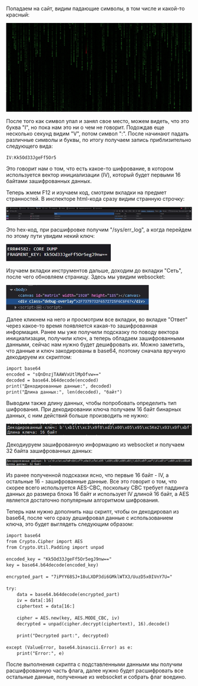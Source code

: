 Попадаем на сайт, видим падающие символы, в том числе и какой-то красный:

![1](https://github.com/dhxgc/as25-writeups/blob/main/ctf_matrix/img/1.jpg?raw=true)

После того как символ упал и занял свое место, можем видеть, что это буква "I", но пока нам это ни о чем не говорит. Подождав еще несколько секунд видим "V", потом символ ":". После начинают падать различные символы и буквы, по итогу получаем запись приблизительно следующего вида:
```
IV:Kk5Od33JgeFf5Or5
```
Это говорит нам о том, что есть какое-то шифрование, в котором используется вектор инициализации (IV), который будет первыми 16 байтами зашифрованных данных.

Теперь жмем F12 и изучаем код, смотрим вкладки на предмет странностей. В инспекторе html-кода сразу видим странную строчку:

![2](https://github.com/dhxgc/as25-writeups/blob/main/ctf_matrix/img/2.jpg?raw=true)

Это hex-код, при расшифровке получим "/sys/err_log", а когда перейдем по этому пути увидим некий ключ:

![3](https://github.com/dhxgc/as25-writeups/blob/main/ctf_matrix/img/3.jpg?raw=true)

Изучаем вкладки инструментов дальше, доходим до вкладки "Сеть", после чего обновляем страницу. Здесь мы увидим websocket:

![4](https://github.com/dhxgc/as25-writeups/blob/main/ctf_matrix/img/4.jpg?raw=true)

Далее кликнем на него и просмотрим все вкладки, во вкладке "Ответ" через какое-то время появляется какая-то зашифрованная информация. Ранее мы уже получили подсказку по поводу вектора инициализации, получили ключ, а теперь обладаем зашифрованными данными, сейчас нам нужно будет дешифровать их. Можно заметить, что данные и ключ закодированы в base64, поэтому сначала вручную декодируем их скриптом:
```
import base64
encoded = "sQnDnzjTAAWVxUtlMpOfvw=="  
decoded = base64.b64decode(encoded)
print("Декодированные данные:", decoded)
print("Длина данных:", len(decoded), "байт")
```
Выводим также длину данных, чтобы попробовать определить тип шифрования. При декодировании ключа получаем 16 байт бинарных данных, с ним действий больше производить не нужно:

![5](https://github.com/dhxgc/as25-writeups/blob/main/ctf_matrix/img/5.jpg?raw=true)

Декодиуруем зашифрованную информацию из websocket и получаем 32 байта зашифрованных данных:

![6](https://github.com/dhxgc/as25-writeups/blob/main/ctf_matrix/img/6.jpg?raw=true)

Из ранее полученной подсказки ясно, что первые 16 байт - IV, а остальные 16 - зашифрованные данные. Все это говорит о том, что скорее всего используется AES-CBC, поскольку CBC требует паддинга данных до размера блока 16 байт и использует IV длиной 16 байт, а AES является достаточно популярным алгоритмом шифрования. 

Теперь нам нужно дополнить наш скрипт, чтобы он декодировал из base64, после чего сразу дешифровал данные с использованием ключа, это будет выглядеть следующим образом:
```
import base64
from Crypto.Cipher import AES
from Crypto.Util.Padding import unpad

encoded_key = "Kk5Od33JgeFf5Or5egJ9nw=="
key = base64.b64decode(encoded_key)

encrypted_part = "7iPYY68SJ+18uLXDP3di6GMklWTX3/UuzD5x0IVnY7U="

try:
    data = base64.b64decode(encrypted_part)
    iv = data[:16]
    ciphertext = data[16:]
    
    cipher = AES.new(key, AES.MODE_CBC, iv)
    decrypted = unpad(cipher.decrypt(ciphertext), 16).decode()
    
    print("Decrypted part:", decrypted)

except (ValueError, base64.binascii.Error) as e:
    print("Error:", e)
```

После выполнения скрипта с подставленными данными мы получим расшифрованную часть флага, далее нужно будет расшифровать все остальные данные, полученные из websocket и собрать флаг воедино.
